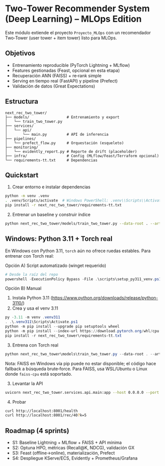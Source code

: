 # Two‑Tower Recommender System (Deep Learning) – MLOps Edition

Este módulo extiende el proyecto `Proyecto_MLOps` con un recomendador Two‑Tower (user tower + item tower) listo para MLOps.

## Objetivos
- Entrenamiento reproducible (PyTorch Lightning + MLflow)
- Features gestionadas (Feast, opcional en esta etapa)
- Recuperación ANN (FAISS) + re‑rank simple
- Serving en tiempo real (FastAPI) y pipeline (Prefect)
- Validación de datos (Great Expectations)

## Estructura
```
next_rec_two_tower/
├── models/                 # Entrenamiento y export
│   └── train_two_tower.py  
├── services/
│   └── api/
│       └── main.py         # API de inferencia
├── pipelines/
│   └── prefect_flow.py     # Orquestación (esqueleto)
├── monitoring/
│   └── evidently_report.py # Reporte de drift (placeholder)
├── infra/                  # Config (MLflow/Feast/Terraform opcional)
└── requirements-tt.txt     # Dependencias
```

## Quickstart

1) Crear entorno e instalar dependencias
```bash
python -m venv .venv
. .venv/Scripts/activate  # Windows PowerShell: .venv\\Scripts\\Activate.ps1
pip install -r next_rec_two_tower/requirements-tt.txt
```

2) Entrenar un baseline y construir índice
```bash
python next_rec_two_tower/models/train_two_tower.py --data-root . --artifacts ./.artifacts --epochs 1 --dim 32
```

## Windows: Python 3.11 + Torch real

En Windows con Python 3.11, `torch` aún no ofrece ruedas estables. Para entrenar con Torch real:

Opción A) Script automatizado (winget requerido)

```powershell
# Desde la raíz del repo
powershell -ExecutionPolicy Bypass -File .\scripts\setup_py311_venv.ps1
```

Opción B) Manual

1. Instala Python 3.11 (https://www.python.org/downloads/release/python-3110/)
2. Crea y usa el venv 3.11

```powershell
py -3.11 -m venv .venv311
. .\.venv311\Scripts\Activate.ps1
python -m pip install --upgrade pip setuptools wheel
python -m pip install --index-url https://download.pytorch.org/whl/cpu torch torchvision torchaudio
pip install -r next_rec_two_tower\requirements-tt.txt
```

3. Entrena con Torch real

```powershell
python next_rec_two_tower\models\train_two_tower.py --data-root . --artifacts .\.artifacts --epochs 1 --dim 16
```

Nota: FAISS en Windows vía pip puede no estar disponible; el código hace fallback a búsqueda brute‑force. Para FAISS, usa WSL/Ubuntu o Linux donde `faiss-cpu` está soportado.

3) Levantar la API
```bash
uvicorn next_rec_two_tower.services.api.main:app --host 0.0.0.0 --port 8001 --reload
```

4) Probar
```bash
curl http://localhost:8001/health
curl http://localhost:8001/rec/40?k=5
```

## Roadmap (4 sprints)
- S1: Baseline Lightning + MLflow + FAISS + API mínima
- S2: Optuna HPO, métricas (Recall@K, NDCG), validación GX
- S3: Feast (offline→online), materialización, Prefect
- S4: Despliegue KServe/ECS, Evidently + Prometheus/Grafana
